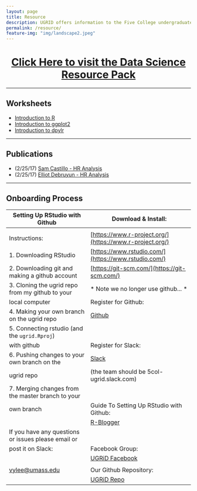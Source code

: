 ```yaml
---
layout: page
title: Resource
description: UGRID offers information to the Five College undergraduate students for becoming a Data Scientist. Checkout its resource page for educational articles, blogs, and advice. 
permalink: /resource/
feature-img: "img/landscape2.jpeg"
--- 
```


<center><h1><a href="https://docs.google.com/document/d/1ybqfYYISGWTvPbdcLfyf95g8Sx3HmcP7qFnsJLpAnOw/edit">Click Here to visit the Data Science Resource Pack</a></h1></center>                                                          

-----

<h2> Worksheets </h2>

- [Introduction to R](/img/download/Introduction_to_R.rmd)
- [Introduction to ggplot2](/img/download/Introduction_to_ggplot2.rmd)
- [Introduction to dpylr](/img/download/Introduction_to_dpylr.rmd)

-----

<h2> Publications </h2>

- (2/25/17) [Sam Castillo - HR Analysis](/img/download/samHRdata.rmd)
- (2/25/17) [Elliot Debruyun - HR Analysis](ugriders.github.io/img/download/ElliotHRData.Rmd)

-----

<h2> Onboarding Process </h2>

Setting Up RStudio with Github                              | Download & Install:
----------------------------------------------------------- | -----------------------------------------------------------
                                                            | 
Instructions:                                               | [https://www.r-project.org/](https://www.r-project.org/) 
1. Downloading RStudio                                      | [https://www.rstudio.com/](https://www.rstudio.com/)  
2. Downloading git and making a github account              | [https://git-scm.com/](https://git-scm.com/)  
3. Cloning the ugrid repo from my github to your            |  * Note we no longer use github... *
  local computer                                            | Register for Github:
4. Making your own branch on the ugrid repo                 | [Github](https://github.com/) 
5. Connecting rstudio (and the `ugrid.Rproj`)               | 
  with github                                               | Register for Slack:
6. Pushing changes to your own branch on the                | [Slack](https://slack.com/) 
  ugrid repo                                                | (the team should be 5col-ugrid.slack.com)
7. Merging changes from the master branch to your           |     
  own branch                                                | Guide To Setting Up RStudio with Github:   
                                                            | [R-Blogger](https://www.r-bloggers.com/rstudio-and-github/)   
If you have any questions or issues please email or         | 
post it on Slack:                                           | Facebook Group:
                                                            | [UGRiD Facebook](https://www.facebook.com/groups/787225494648469/)
                                                            | 
vylee@umass.edu                                             | Our Github Repository:
                                                            | [UGRiD Repo](https://github.com/tommyjee/ugrid) 
                                                            
                                                            
